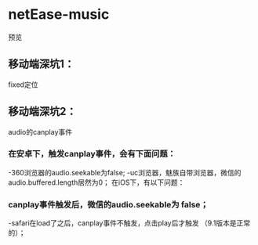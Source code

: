 # netEase-music
预览
## 移动端深坑1：
fixed定位
## 移动端深坑2：
audio的canplay事件
### 在安卓下，触发canplay事件，会有下面问题：

-360浏览器的audio.seekable为false;
-uc浏览器，魅族自带浏览器，微信的audio.buffered.length居然为0；
在iOS下，有以下问题：

### canplay事件触发后，微信的audio.seekable为 false；
-safari在load了之后，canplay事件不触发，点击play后才触发 （9.1版本是正常的）；

